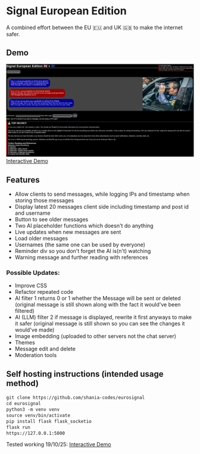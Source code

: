 # Signal European Edition
A combined effort between the EU 🇪🇺 and UK 🇬🇧 to make the internet safer.

## Demo  
![Screenshot](./sc.png)
[Interactive Demo](http://46.101.90.169:5005/)  


## Features  
- Allow clients to send messages, while logging IPs and timestamp when storing those messages 
- Display latest 20 messages client side including timestamp and post id and username  
- Button to see older messages  
- Two AI placeholder functions which doesn't do anything  
- Live updates when new messages are sent  
- Load older messages
- Usernames (the same one can be used by everyone)  
- Reminder div so you don't forget the AI is(n't) watching
- Warning message and further reading with references  

### Possible Updates:  
- Improve CSS  
- Refactor repeated code
- AI filter 1 returns 0 or 1 whether the Message will be sent or deleted (original message is still shown along with the fact it would've been filtered)  
- AI (LLM) filter 2 if message is displayed, rewrite it first anyways to make it safer (original message is still shown so you can see the changes it would've made)  
- Image embedding (uploaded to other servers not the chat server)
- Themes
- Message edit and delete
- Moderation tools



## Self hosting instructions (intended usage method)
```text
git clone https://github.com/shania-codes/eurosignal  
cd eurosignal  
python3 -m venv venv  
source venv/bin/activate  
pip install flask flask_socketio  
flask run  
https://127.0.0.1:5000  
```

Tested working 19/10/25: [Interactive Demo](http://46.101.90.169:5005/)